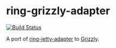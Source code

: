 ring-grizzly-adapter
===

[![Build Status](https://travis-ci.org/tvaughan/ring-grizzly-adapter.png?branch=master)](https://travis-ci.org/tvaughan/ring-grizzly-adapter)

A port of
[ring-jetty-adapter](https://github.com/ring-clojure/ring/tree/master/ring-jetty-adapter)
to [Grizzly](https://grizzly.java.net/).

